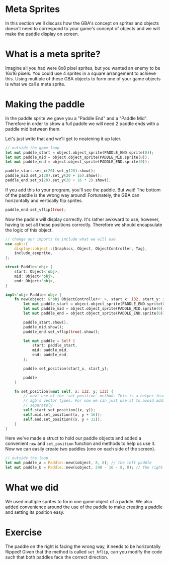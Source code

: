 # Meta Sprites

In this section we'll discuss how the GBA's concept on sprites and objects
doesn't need to correspond to your game's concept of objects and we will make
the paddle display on screen.

# What is a meta sprite?

Imagine all you had were 8x8 pixel sprites, but you wanted an enemy to be 16x16
pixels. You could use 4 sprites in a square arrangement to achieve this. Using
multiple of these GBA objects to form one of your game objects is what we call a
meta sprite.

# Making the paddle

In the paddle sprite we gave you a "Paddle End" and a "Paddle Mid". Therefore in
order to show a full paddle we will need 2 paddle ends with a paddle mid between
them.

Let's just write that and we'll get to neatening it up later.

```rust
// outside the game loop
let mut paddle_start = object.object_sprite(PADDLE_END.sprite(0));
let mut paddle_mid = object.object_sprite(PADDLE_MID.sprite(0));
let mut paddle_end = object.object_sprite(PADDLE_END.sprite(0));

paddle_start.set_x(20).set_y(20).show();
paddle_mid.set_x(20).set_y(20 + 16).show();
paddle_end.set_x(20).set_y(20 + 16 * 2).show();
```

If you add this to your program, you'll see the paddle. But wait! The bottom of
the paddle is the wrong way around! Fortunately, the GBA can horizontally and vertically flip sprites.

```rust
paddle_end.set_vflip(true);
```

Now the paddle will display correctly. It's rather awkward to use, however, having to set all these positions correctly. Therefore we should encapsulate the logic of this object.

```rust
// change our imports to include what we will use
use agb::{
    display::object::{Graphics, Object, ObjectController, Tag},
    include_aseprite,
};

struct Paddle<'obj> {
    start: Object<'obj>,
    mid: Object<'obj>,
    end: Object<'obj>,
}

impl<'obj> Paddle<'obj> {
    fn new(object: &'obj ObjectController<'_>, start_x: i32, start_y: i32) -> Self {
        let mut paddle_start = object.object_sprite(PADDLE_END.sprite(0));
        let mut paddle_mid = object.object_sprite(PADDLE_MID.sprite(0));
        let mut paddle_end = object.object_sprite(PADDLE_END.sprite(0));

        paddle_start.show();
        paddle_mid.show();
        paddle_end.set_vflip(true).show();

        let mut paddle = Self {
            start: paddle_start,
            mid: paddle_mid,
            end: paddle_end,
        };

        paddle.set_position(start_x, start_y);

        paddle
    }

    fn set_position(&mut self, x: i32, y: i32) {
        // new! use of the `set_position` method. This is a helper feature using
        // agb's vector types. For now we can just use it to avoid adding them 
        // separately
        self.start.set_position((x, y));
        self.mid.set_position((x, y + 16));
        self.end.set_position((x, y + 32));
    }
}
```

Here we've made a struct to hold our paddle objects and added a convenient `new` and `set_position` function and methods to help us use it. Now we can easily create two paddles (one on each side of the screen).


```rust
// outside the loop
let mut paddle_a = Paddle::new(&object, 8, 8); // the left paddle
let mut paddle_b = Paddle::new(&object, 240 - 16 - 8, 8); // the right paddle
```

# What we did

We used multiple sprites to form one game object of a paddle. We also added
convenience around the use of the paddle to make creating a paddle and setting
its position easy.

# Exercise

The paddle on the right is facing the wrong way, it needs to be horizontally
flipped! Given that the method is called `set_hflip`, can you modify the code
such that both paddles face the correct direction.